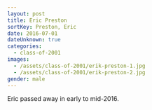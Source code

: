 ```yaml
---
layout: post
title: Eric Preston
sortKey: Preston, Eric
date: 2016-07-01
dateUnknown: true
categories:
  - class-of-2001
images:
  - /assets/class-of-2001/erik-preston-1.jpg
  - /assets/class-of-2001/erik-preston-2.jpg
gender: male
---
```


Eric passed away in early to mid-2016.
